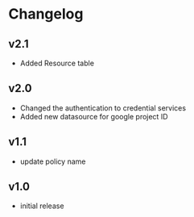 # Changelog

## v2.1

- Added Resource table

## v2.0

- Changed the authentication to credential services
- Added new datasource for google project ID

## v1.1

- update policy name

## v1.0

- initial release
